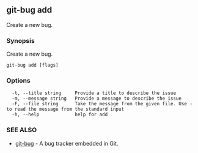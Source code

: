 ## git-bug add

Create a new bug.

### Synopsis

Create a new bug.

```
git-bug add [flags]
```

### Options

```
  -t, --title string     Provide a title to describe the issue
  -m, --message string   Provide a message to describe the issue
  -F, --file string      Take the message from the given file. Use - to read the message from the standard input
  -h, --help             help for add
```

### SEE ALSO

* [git-bug](git-bug.md)	 - A bug tracker embedded in Git.

